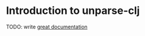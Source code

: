 # Introduction to unparse-clj

TODO: write [great documentation](http://jacobian.org/writing/what-to-write/)
